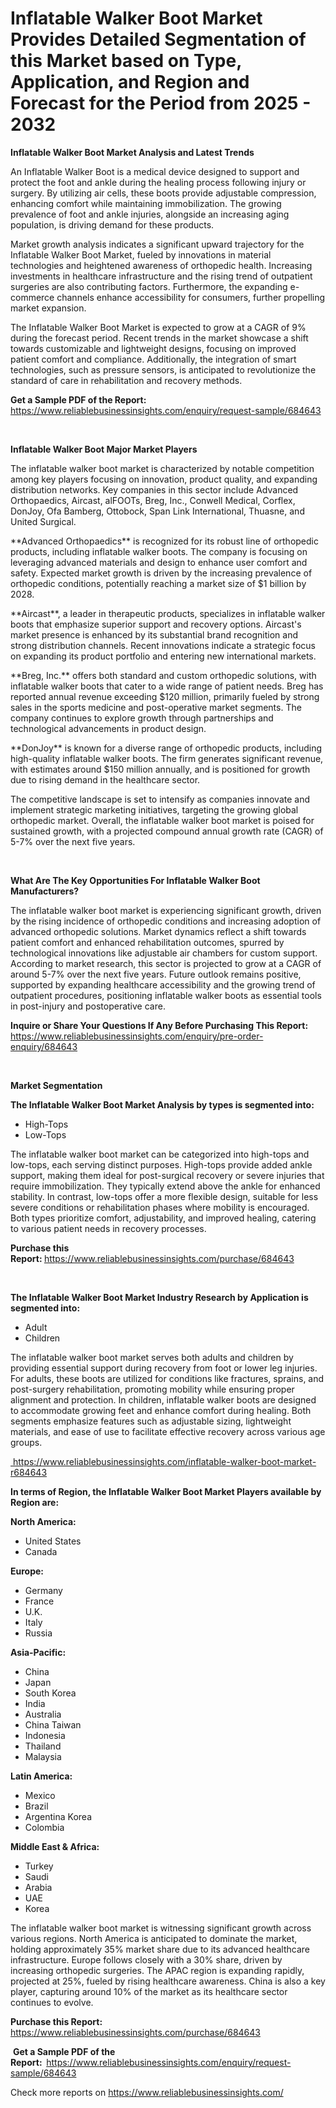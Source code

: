 <p><h1>Inflatable Walker Boot Market Provides Detailed Segmentation of this Market based on Type, Application, and Region and Forecast for the Period from 2025 - 2032</h1></p><p><strong>Inflatable Walker Boot Market Analysis and Latest Trends</strong></p>
<p><p>An Inflatable Walker Boot is a medical device designed to support and protect the foot and ankle during the healing process following injury or surgery. By utilizing air cells, these boots provide adjustable compression, enhancing comfort while maintaining immobilization. The growing prevalence of foot and ankle injuries, alongside an increasing aging population, is driving demand for these products. </p><p>Market growth analysis indicates a significant upward trajectory for the Inflatable Walker Boot Market, fueled by innovations in material technologies and heightened awareness of orthopedic health. Increasing investments in healthcare infrastructure and the rising trend of outpatient surgeries are also contributing factors. Furthermore, the expanding e-commerce channels enhance accessibility for consumers, further propelling market expansion. </p><p>The Inflatable Walker Boot Market is expected to grow at a CAGR of 9% during the forecast period. Recent trends in the market showcase a shift towards customizable and lightweight designs, focusing on improved patient comfort and compliance. Additionally, the integration of smart technologies, such as pressure sensors, is anticipated to revolutionize the standard of care in rehabilitation and recovery methods.</p></p>
<p><strong>Get a Sample PDF of the Report:&nbsp;</strong> <a href="https://www.reliablebusinessinsights.com/enquiry/request-sample/684643?utm_campaign=2760&utm_medium=2&utm_source=Github&utm_content=ia&utm_term=29032025&utm_id=inflatable-walker-boot">https://www.reliablebusinessinsights.com/enquiry/request-sample/684643</a></p>
<p>&nbsp;</p>
<p><strong>Inflatable Walker Boot Major Market Players</strong></p>
<p><p>The inflatable walker boot market is characterized by notable competition among key players focusing on innovation, product quality, and expanding distribution networks. Key companies in this sector include Advanced Orthopaedics, Aircast, alFOOTs, Breg, Inc., Conwell Medical, Corflex, DonJoy, Ofa Bamberg, Ottobock, Span Link International, Thuasne, and United Surgical.</p><p>**Advanced Orthopaedics** is recognized for its robust line of orthopedic products, including inflatable walker boots. The company is focusing on leveraging advanced materials and design to enhance user comfort and safety. Expected market growth is driven by the increasing prevalence of orthopedic conditions, potentially reaching a market size of $1 billion by 2028.</p><p>**Aircast**, a leader in therapeutic products, specializes in inflatable walker boots that emphasize superior support and recovery options. Aircast's market presence is enhanced by its substantial brand recognition and strong distribution channels. Recent innovations indicate a strategic focus on expanding its product portfolio and entering new international markets.</p><p>**Breg, Inc.** offers both standard and custom orthopedic solutions, with inflatable walker boots that cater to a wide range of patient needs. Breg has reported annual revenue exceeding $120 million, primarily fueled by strong sales in the sports medicine and post-operative market segments. The company continues to explore growth through partnerships and technological advancements in product design.</p><p>**DonJoy** is known for a diverse range of orthopedic products, including high-quality inflatable walker boots. The firm generates significant revenue, with estimates around $150 million annually, and is positioned for growth due to rising demand in the healthcare sector.</p><p>The competitive landscape is set to intensify as companies innovate and implement strategic marketing initiatives, targeting the growing global orthopedic market. Overall, the inflatable walker boot market is poised for sustained growth, with a projected compound annual growth rate (CAGR) of 5-7% over the next five years.</p></p>
<p>&nbsp;</p>
<p><strong>What Are The Key Opportunities For Inflatable Walker Boot Manufacturers?</strong></p>
<p><p>The inflatable walker boot market is experiencing significant growth, driven by the rising incidence of orthopedic conditions and increasing adoption of advanced orthopedic solutions. Market dynamics reflect a shift towards patient comfort and enhanced rehabilitation outcomes, spurred by technological innovations like adjustable air chambers for custom support. According to market research, this sector is projected to grow at a CAGR of around 5-7% over the next five years. Future outlook remains positive, supported by expanding healthcare accessibility and the growing trend of outpatient procedures, positioning inflatable walker boots as essential tools in post-injury and postoperative care.</p></p>
<p><strong>Inquire or Share Your Questions If Any Before Purchasing This Report:</strong> <a href="https://www.reliablebusinessinsights.com/enquiry/pre-order-enquiry/684643?utm_campaign=2760&utm_medium=2&utm_source=Github&utm_content=ia&utm_term=29032025&utm_id=inflatable-walker-boot">https://www.reliablebusinessinsights.com/enquiry/pre-order-enquiry/684643</a></p>
<p>&nbsp;</p>
<p><strong>Market Segmentation</strong></p>
<p><strong>The Inflatable Walker Boot Market Analysis by types is segmented into:</strong></p>
<p><ul><li>High-Tops</li><li>Low-Tops</li></ul></p>
<p><p>The inflatable walker boot market can be categorized into high-tops and low-tops, each serving distinct purposes. High-tops provide added ankle support, making them ideal for post-surgical recovery or severe injuries that require immobilization. They typically extend above the ankle for enhanced stability. In contrast, low-tops offer a more flexible design, suitable for less severe conditions or rehabilitation phases where mobility is encouraged. Both types prioritize comfort, adjustability, and improved healing, catering to various patient needs in recovery processes.</p></p>
<p><strong>Purchase this Report:&nbsp;</strong><a href="https://www.reliablebusinessinsights.com/purchase/684643?utm_campaign=2760&utm_medium=2&utm_source=Github&utm_content=ia&utm_term=29032025&utm_id=inflatable-walker-boot">https://www.reliablebusinessinsights.com/purchase/684643</a></p>
<p>&nbsp;</p>
<p><strong>The Inflatable Walker Boot Market Industry Research by Application is segmented into:</strong></p>
<p><ul><li>Adult</li><li>Children</li></ul></p>
<p><p>The inflatable walker boot market serves both adults and children by providing essential support during recovery from foot or lower leg injuries. For adults, these boots are utilized for conditions like fractures, sprains, and post-surgery rehabilitation, promoting mobility while ensuring proper alignment and protection. In children, inflatable walker boots are designed to accommodate growing feet and enhance comfort during healing. Both segments emphasize features such as adjustable sizing, lightweight materials, and ease of use to facilitate effective recovery across various age groups.</p></p>
<p><a href="https://www.reliablebusinessinsights.com/inflatable-walker-boot-market-r684643?utm_campaign=2760&utm_medium=2&utm_source=Github&utm_content=ia&utm_term=29032025&utm_id=inflatable-walker-boot">&nbsp;https://www.reliablebusinessinsights.com/inflatable-walker-boot-market-r684643</a></p>
<p><strong>In terms of Region, the Inflatable Walker Boot Market Players available by Region are:</strong></p>
<p>
    <p> <strong> North America: </strong>
        <ul>
            <li>United States</li>
            <li>Canada</li>
        </ul>
        </p> 
    <p> <strong> Europe: </strong>
        <ul>
            <li>Germany</li>
            <li>France</li>
            <li>U.K.</li>
            <li>Italy</li>
            <li>Russia</li>
        </ul>
        </p> 
    <p> <strong> Asia-Pacific: </strong>
        <ul>
            <li>China</li>
            <li>Japan</li>
            <li>South Korea</li>
            <li>India</li>
            <li>Australia</li>
            <li>China Taiwan</li>
            <li>Indonesia</li>
            <li>Thailand</li>
            <li>Malaysia</li>
        </ul>
        </p> 
    <p> <strong> Latin America: </strong>
        <ul>
            <li>Mexico</li>
            <li>Brazil</li>
            <li>Argentina Korea</li>
            <li>Colombia</li>
        </ul>
        </p> 
    <p> <strong> Middle East & Africa: </strong>
        <ul>
            <li>Turkey</li>
            <li>Saudi</li>
            <li>Arabia</li>
            <li>UAE</li>
            <li>Korea</li>
        </ul>
    </p>
    </p>
<p><p>The inflatable walker boot market is witnessing significant growth across various regions. North America is anticipated to dominate the market, holding approximately 35% market share due to its advanced healthcare infrastructure. Europe follows closely with a 30% share, driven by increasing orthopedic surgeries. The APAC region is expanding rapidly, projected at 25%, fueled by rising healthcare awareness. China is also a key player, capturing around 10% of the market as its healthcare sector continues to evolve.</p></p>
<p><strong>Purchase this Report: </strong><a href="https://www.reliablebusinessinsights.com/purchase/684643?utm_campaign=2760&utm_medium=2&utm_source=Github&utm_content=ia&utm_term=29032025&utm_id=inflatable-walker-boot">https://www.reliablebusinessinsights.com/purchase/684643</a></p>
<p>&nbsp;<strong>Get a Sample PDF of the Report:&nbsp;&nbsp;</strong><a href="https://www.reliablebusinessinsights.com/enquiry/request-sample/684643?utm_campaign=2760&utm_medium=2&utm_source=Github&utm_content=ia&utm_term=29032025&utm_id=inflatable-walker-boot">https://www.reliablebusinessinsights.com/enquiry/request-sample/684643</a></p>
<p><strong></strong></p>
<p>Check more reports on <a href="https://www.reliablebusinessinsights.com/?utm_campaign=2760&utm_medium=2&utm_source=Github&utm_content=ia&utm_term=29032025&utm_id=inflatable-walker-boot">https://www.reliablebusinessinsights.com/</a></p>